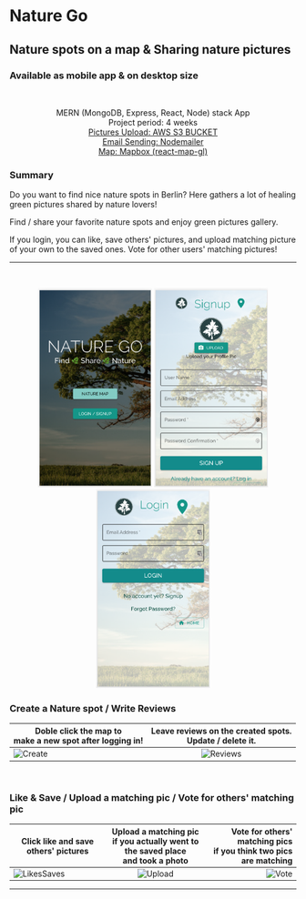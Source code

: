# Nature Go

## Nature spots on a map & Sharing nature pictures

### Available as mobile app & on desktop size

<br/>

<p align="center">
 MERN (MongoDB, Express, React, Node) stack App<br/>
 Project period: 4 weeks <br/>
 <a href="https://aws.amazon.com/s3/">Pictures Upload: AWS S3 BUCKET</a><br/>
 <a href="https://nodemailer.com/usage/">Email Sending: Nodemailer</a><br/>
 <a href="http://visgl.github.io/react-map-gl/">Map: Mapbox (react-map-gl)</a>
</p>

### Summary

Do you want to find nice nature spots in Berlin?
Here gathers a lot of healing green pictures shared by nature lovers!

Find / share your favorite nature spots and enjoy green pictures gallery.

If you login, you can like, save others' pictures, and upload matching picture of your own
to the saved ones. Vote for other users' matching pictures!

---

<!-- PROJECT LOGO -->
<br/>
<p align="center">
    <img src="./RMimgs/home.png" alt="Home" width="200" height="350" >
    <img src="./RMimgs/signup.png" alt="Signup" width="200" height="350" >
    <img src="./RMimgs/login.png" alt="Login" width="200" height="350" >
</p>

### Create a Nature spot / Write Reviews

| Doble click the map to <br /> make a new spot after logging in!       |      Leave reviews on the created spots.<br /> Update / delete it.      |
| --------------------------------------------------------------------- | :---------------------------------------------------------------------: |
| <img src="./RMimgs/create.gif" alt="Create" width="200" height="350"> | <img src="./RMimgs/reviews.gif" alt="Reviews" width="200" height="350"> |

<br/>

### Like & Save / Upload a matching pic / Vote for others' matching pic

| Click like and save others' pictures                                          | Upload a matching pic <br/> if you actually went to the saved place <br/> and took a photo | Vote for others' matching pics <br/> if you think two pics are matching |
| ----------------------------------------------------------------------------- | :----------------------------------------------------------------------------------------: | ----------------------------------------------------------------------: |
| <img src="./RMimgs/likessaves.gif" alt="LikesSaves" width="200" height="350"> |           <img src="./RMimgs/upload.gif" alt="Upload" width="200" height="350">            |       <img src="./RMimgs/vote.gif" alt="Vote" width="200" height="350"> |

---
